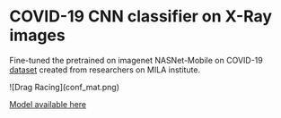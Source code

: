 # COVID-19 CNN classifier on X-Ray images

Fine-tuned the pretrained on imagenet NASNet-Mobile on COVID-19 
<a href="https://github.com/ieee8023/covid-chestxray-dataset/">dataset</a> created from researchers on MILA institute.
<p><p>
![Drag Racing](conf_mat.png)
<p><p>
<a href="https://drive.google.com/open?id=1bx0PokSApJgtkGkTbZVhM5vwfLe_ucqa/">Model available here</a> 

